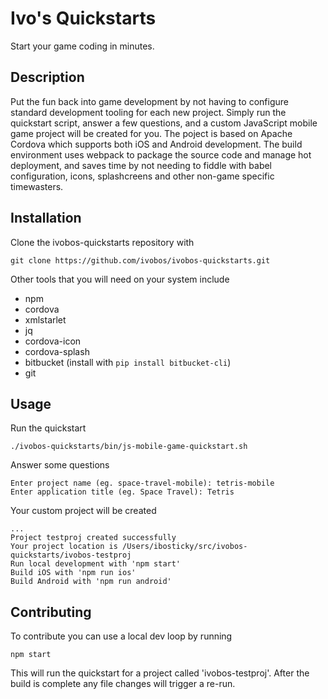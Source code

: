 # Ivo's Quickstarts
Start your game coding in minutes.

## Description
Put the fun back into game development by not having to configure standard development tooling for each new project. Simply run the quickstart script, answer a few questions, and a custom JavaScript mobile game project will be created 
for you. The poject is based on Apache Cordova which supports both iOS and Android development. The build environment uses webpack to package the source code and manage hot deployment, and saves time by not needing to fiddle with 
babel configuration, icons, splashcreens and other non-game specific timewasters.

## Installation
Clone the ivobos-quickstarts repository with
```
git clone https://github.com/ivobos/ivobos-quickstarts.git
```
Other tools that you will need on your system include
- npm 
- cordova
- xmlstarlet
- jq
- cordova-icon
- cordova-splash
- bitbucket (install with `pip install bitbucket-cli`)
- git

## Usage

Run the quickstart
```
./ivobos-quickstarts/bin/js-mobile-game-quickstart.sh
```
Answer some questions
```
Enter project name (eg. space-travel-mobile): tetris-mobile
Enter application title (eg. Space Travel): Tetris
```
Your custom project will be created
```
...
Project testproj created successfully
Your project location is /Users/ibosticky/src/ivobos-quickstarts/ivobos-testproj
Run local development with 'npm start'
Build iOS with 'npm run ios'
Build Android with 'npm run android'
```

## Contributing
To contribute you can use a local dev loop by running
```
npm start
```
This will run the quickstart for a project called 'ivobos-testproj'. After the build is
complete any file changes will trigger a re-run.








